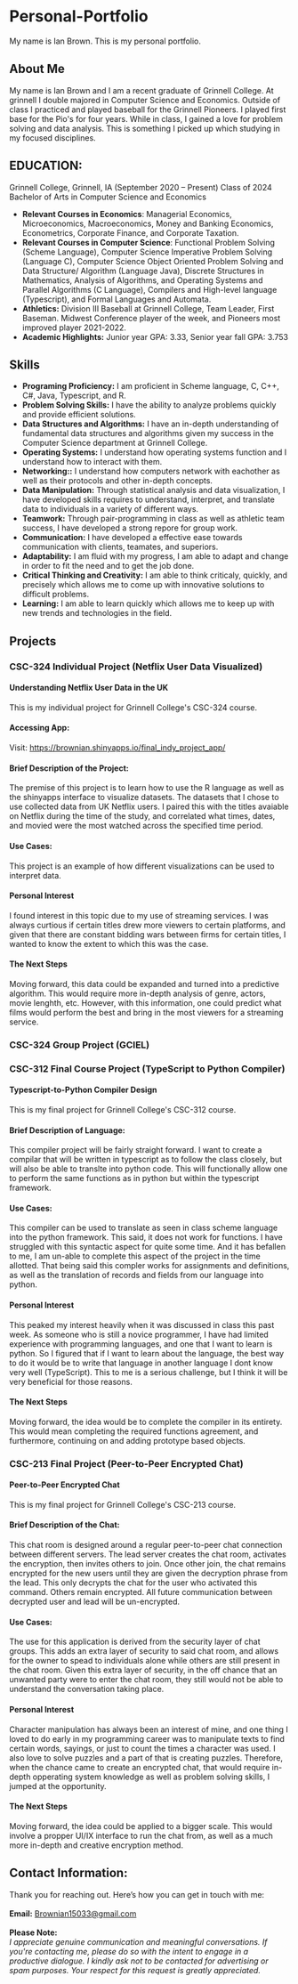 # Personal-Portfolio
My name is Ian Brown. This is my personal portfolio.

## About Me
My name is Ian Brown and I am a recent graduate of Grinnell College. At grinnell I double majored in Computer Science and Economics. Outside of class I practiced and played baseball for the Grinnell Pioneers. I played first base for the Pio's for four years. While in class, I gained a love for problem solving and data analysis. This is something I picked up which studying in my focused disciplines. 

## EDUCATION:                                                                                                                                               
Grinnell College, Grinnell, IA (September 2020 – Present) Class of 2024
Bachelor of Arts in Computer Science and Economics 
- **Relevant Courses in Economics**: Managerial Economics, Microeconomics, Macroeconomics, Money and Banking Economics, Econometrics, Corporate Finance, and Corporate Taxation.
- **Relevant Courses in Computer Science**: Functional Problem Solving (Scheme Language), Computer Science Imperative Problem Solving (Language C), Computer Science Object Oriented Problem Solving and Data Structure/ Algorithm (Language Java), Discrete Structures in Mathematics, Analysis of Algorithms, and Operating Systems and Parallel Algorithms (C Language), Compilers and High-level language (Typescript), and Formal Languages and Automata.
- **Athletics:** Division III Baseball at Grinnell College, Team Leader, First Baseman. Midwest Conference player of the week, and Pioneers most improved player 2021-2022.
- **Academic Highlights:** Junior year GPA: 3.33, Senior year fall GPA: 3.753

## Skills
- **Programing Proficiency:** I am proficient in Scheme language, C, C++, C#, Java, Typescript, and R.
- **Problem Solving Skills:** I have the ability to analyze problems quickly and provide efficient solutions.
- **Data Structures and Algorithms:** I have an in-depth understanding of fundamental data structures and algorithms given my success in the Computer Science department at Grinnell College.
- **Operating Systems:** I understand how operating systems function and I understand how to interact with them.
- **Networking::** I understand how computers network with eachother as well as their protocols and other in-depth concepts.
- **Data Manipulation:** Through statistical analysis and data visualization, I have developed skills requires to understand, interpret, and translate data to individuals in a variety of different ways. 
- **Teamwork:** Through pair-programming in class as well as athletic team success, I have developed a strong repore for group work.
- **Communication:** I have developed a effective ease towards communication with clients, teamates, and superiors.
- **Adaptability:** I am fluid with my progress, I am able to adapt and change in order to fit the need and to get the job done.
- **Critical Thinking and Creativity:** I am able to think criticaly, quickly, and precisely which allows me to come up with innovative solutions to difficult problems.
- **Learning:** I am able to learn quickly which allows me to keep up with new trends and technologies in the field.  



## Projects
### **CSC-324 Individual Project (Netflix User Data Visualized)**
#### Understanding Netflix User Data in the UK
This is my individual project for Grinnell College's CSC-324 course. 
#### Accessing App:
Visit: https://brownian.shinyapps.io/final_indy_project_app/
#### Brief Description of the Project: 
The premise of this project is to learn how to use the R language as well as the shinyapps interface to visualize datasets. The datasets that I chose to use collected data from UK Netflix users. I paired this with the titles avaiable on Netflix during the time of the study, and correlated what times, dates, and movied were the most watched across the specified time period. 
#### Use Cases:
This project is an example of how different visualizations can be used to interpret data. 
#### Personal Interest
I found interest in this topic due to my use of streaming services. I was always curtious if certain titles drew more viewers to certain platforms, and given that there are constant bidding wars between firms for certain titles, I wanted to know the extent to which this was the case. 
#### The Next Steps
Moving forward, this data could be expanded and turned into a predictive algorithm. This would require more in-depth analysis of genre, actors, movie lenghth, etc. However, with this information, one could predict what films would perform the best and bring in the most viewers for a streaming service.  

### **CSC-324 Group Project (GCIEL)**


### **CSC-312 Final Course Project (TypeScript to Python Compiler)**
#### Typescript-to-Python Compiler Design
This is my final project for Grinnell College's CSC-312 course. 
#### Brief Description of Language: 
This compiler project will be fairly straight forward. I want to create a compilar that will be written in typescript as to follow the class closely, but will also be able to translte into python code. This will functionally allow one to perform the same functions as in python but within the typescript framework. 
#### Use Cases:
This compiler can be used to translate as seen in class scheme language into the python framework. This said, it does not work for functions. I have struggled with this syntactic aspect for quite some time. And it has befallen to me, I am un-able to complete this aspect of the project in the time allotted. That being said this compler works for assignments and definitions, as well as the translation of records and fields from our language into python. 
#### Personal Interest
This peaked my interest heavily when it was discussed in class this past week. As someone who is still a novice programmer, I have had limited experience with programming languages, and one that I want to learn is python. So I figured that if I want to learn about the language, the best way to do it would be to write that language in another language I dont know very well (TypeScript). This to me is a serious challenge, but I think it will be very beneficial for those reasons. 
#### The Next Steps
Moving forward, the idea would be to complete the compiler in its entirety. This would mean completing the required functions agreement, and furthermore, continuing on and adding prototype based objects. 


### **CSC-213 Final Project (Peer-to-Peer Encrypted Chat)**
#### Peer-to-Peer Encrypted Chat
This is my final project for Grinnell College's CSC-213 course. 
#### Brief Description of the Chat: 
This chat room is designed around a regular peer-to-peer chat connection between different servers. The lead server creates the chat room, activates the encryption, then invites others to join. Once other join, the chat remains encrypted for the new users until they are given the decryption phrase from the lead. This only decrypts the chat for the user who activated this command. Others remain encrypted. All future communication between decrypted user and lead will be un-encrypted.  
#### Use Cases:
The use for this application is derived from the security layer of chat groups. This adds an extra layer of security to said chat room, and allows for the owner to spead to individuals alone while others are still present in the chat room. Given this extra layer of security, in the off chance that an unwanted party were to enter the chat room, they still would not be able to understand the conversation taking place. 
#### Personal Interest
Character manipulation has always been an interest of mine, and one thing I loved to do early in my programming career was to manipulate texts to find certain words, sayings, or just to count the times a character was used. I also love to solve puzzles and a part of that is creating puzzles. Therefore, when the chance came to create an encrypted chat, that would require in-depth opperating system knowledge as well as problem solving skills, I jumped at the opportunity. 
#### The Next Steps
Moving forward, the idea could be applied to a bigger scale. This would involve a propper UI/IX interface to run the chat from, as well as a much more in-depth and creative encryption method.  



## Contact Information:
Thank you for reaching out. Here’s how you can get in touch with me: <br />
<br />
**Email:** Brownian15033@gmail.com <br />
<br />
**Please Note:** <br />
_I appreciate genuine communication and meaningful conversations. If you're contacting me, please do so with the intent to engage in a productive dialogue. I kindly ask not to be contacted for advertising or spam purposes. Your respect for this request is greatly appreciated._

